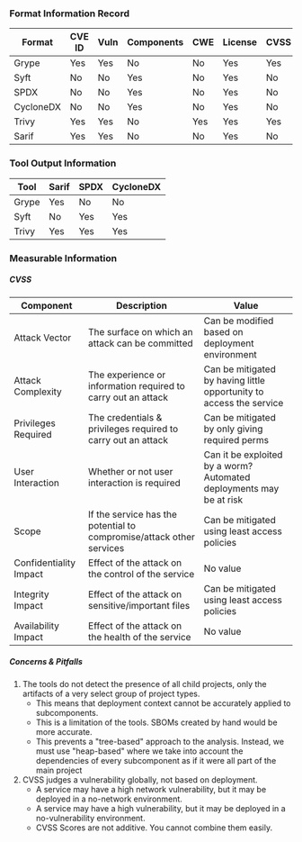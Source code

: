 ### Format Information Record

| Format    | CVE ID | Vuln | Components | CWE | License | CVSS      |
|-----------|--------|------|------------|-----|---------|-----------|
| Grype     | Yes    | Yes  | No         | No  | Yes     | Yes       |
| Syft      | No     | No   | Yes        | No  | Yes     | No        |
| SPDX      | No     | No   | Yes        | No  | Yes     | No        |
| CycloneDX | No     | No   | Yes        | No  | Yes     | No        |
| Trivy     | Yes    | Yes  | No         | Yes | Yes     | Yes       |
| Sarif     | Yes    | Yes  | No         | No  | Yes     | No        |

### Tool Output Information

| Tool  | Sarif | SPDX | CycloneDX |
|-------|-------|------|-----------|
| Grype | Yes   | No   | No        |
| Syft  | No    | Yes  | Yes       |
| Trivy | Yes   | Yes  | Yes       |

### Measurable Information

##### _CVSS_

| Component              | Description                                                          | Value                                                               |
|------------------------|----------------------------------------------------------------------|---------------------------------------------------------------------|
| Attack Vector          | The surface on which an attack can be committed                      | Can be modified based on deployment environment                     |
| Attack Complexity      | The experience or information required to carry out an attack        | Can be mitigated by having little opportunity to access the service |
| Privileges Required    | The credentials & privileges required to carry out an attack         | Can be mitigated by only giving required perms                      |
| User Interaction       | Whether or not user interaction is required                          | Can it be exploited by a worm? Automated deployments may be at risk |
| Scope                  | If the service has the potential to compromise/attack other services | Can be mitigated using least access policies                        |
| Confidentiality Impact | Effect of the attack on the control of the service                   | No value                                                            |
| Integrity Impact       | Effect of the attack on sensitive/important files                    | Can be mitigated using least access policies                        |
| Availability Impact    | Effect of the attack on the health of the service                    | No value                                                            |

##### Concerns & Pitfalls
1) The tools do not detect the presence of all child projects, only the artifacts of a very select group of project types.
   - This means that deployment context cannot be accurately applied to subcomponents.
   - This is a limitation of the tools. SBOMs created by hand would be more accurate.
   - This prevents a "tree-based" approach to the analysis. Instead, we must use "heap-based" where we take into
     account the dependencies of every subcomponent as if it were all part of the main project
2) CVSS judges a vulnerability globally, not based on deployment.
    - A service may have a high network vulnerability, but it may be deployed in a no-network environment.
    - A service may have a high vulnerability, but it may be deployed in a no-vulnerability environment.
    - CVSS Scores are not additive. You cannot combine them easily.